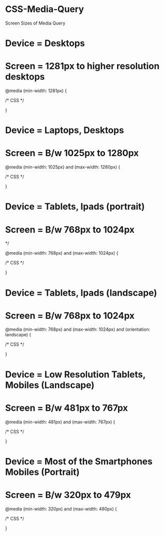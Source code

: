 

# CSS-Media-Query
Screen Sizes of Media Query



  # Device = Desktops
  # Screen = 1281px to higher resolution desktops


@media (min-width: 1281px) {
  
  /* CSS */
  
}


  # Device = Laptops, Desktops
  # Screen = B/w 1025px to 1280px


@media (min-width: 1025px) and (max-width: 1280px) {
  
  /* CSS */
  
}


  # Device = Tablets, Ipads (portrait)
  # Screen = B/w 768px to 1024px
*/

@media (min-width: 768px) and (max-width: 1024px) {
  
  /* CSS */
  
}

 
  # Device = Tablets, Ipads (landscape)
  # Screen = B/w 768px to 1024px


@media (min-width: 768px) and (max-width: 1024px) and (orientation: landscape) {
  
  /* CSS */
  
}


  # Device = Low Resolution Tablets, Mobiles (Landscape)
  # Screen = B/w 481px to 767px


@media (min-width: 481px) and (max-width: 767px) {
  
  /* CSS */
  
}


  # Device = Most of the Smartphones Mobiles (Portrait)
  # Screen = B/w 320px to 479px


@media (min-width: 320px) and (max-width: 480px) {
  
  /* CSS */
  
}
